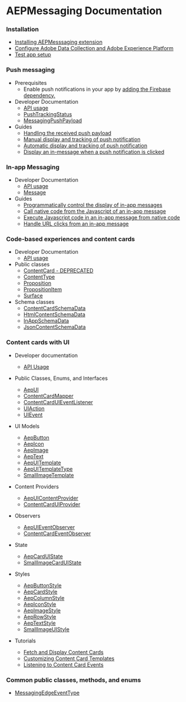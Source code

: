 #  AEPMessaging Documentation


### Installation

- [Installing AEPMesssaging extension](./sources/getting-started.md)
- [Configure Adobe Data Collection and Adobe Experience Platform](./sources/edge-and-launch-configuration.md)
- [Test app setup](./sources/testapp-setup.md)

### Push messaging

- Prerequisites
  - Enable push notifications in your app by [adding the Firebase dependency.](https://firebase.google.com/docs/cloud-messaging/android/client)
- Developer Documentation
  - [API usage](./sources/api-usage.md#push-messaging-apis)
  - [PushTrackingStatus](./sources/enum-public-classes/enum-push-tracking-status.md)
  - [MessagingPushPayload](./sources/enum-public-classes/messaging-push-payload.md)
- Guides
  - [Handling the received push payload](./sources/enum-public-classes/messaging-push-payload.md)
  - [Manual display and tracking of push notification](./sources/push-notification/manual-handling-and-tracking.md)
  - [Automatic display and tracking of push notification](./sources/push-notification/automatic-handling-and-tracking.md)
  - [Display an in-message when a push notification is clicked](./sources/push-notification/how-to-display-iam-on-push-click.md)

### In-app Messaging

- Developer Documentation
  - [API usage](./sources/api-usage.md#in-app-messaging-apis)
  - [Message](./sources/enum-public-classes/class-message.md)
- Guides
  - [Programmatically control the display of in-app messages](./sources/in-app-messaging/how-to-presentation-delegate.md)
  - [Call native code from the Javascript of an in-app message](./sources/in-app-messaging/how-to-call-native-from-javascript.md)
  - [Execute Javascript code in an in-app message from native code](./sources/in-app-messaging/how-to-call-javascript-from-native.md)
  - [Handle URL clicks from an in-app message](./sources/in-app-messaging/how-to-handle-url-clicks.md)

### Code-based experiences and content cards

- Developer Documentation
  - [API usage](./sources/api-usage.md#code-based-experiences-and-content-cards-apis)
- Public classes
  - [ContentCard - DEPRECATED](./sources/propositions/content-card.md)
  - [ContentType](./sources/propositions/schemas/content-type.md)
  - [Proposition](./sources/propositions/proposition.md)
  - [PropositionItem](./sources/propositions/proposition-item.md)
  - [Surface](./sources/propositions/surface.md)
- Schema classes
  - [ContentCardSchemaData](./sources/propositions/schemas/content-card-schema-data.md)
  - [HtmlContentSchemaData](./sources/propositions/schemas/html-content-schema-data.md)
  - [InAppSchemaData](./sources/propositions/schemas/inapp-schema-data.md)
  - [JsonContentSchemaData](./sources/propositions/schemas/json-content-schema-data.md)

### Content cards with UI

- Developer documentation 

    - [API Usage](./sources/content-card-ui/api-usage.md)
- Public Classes, Enums, and Interfaces

    - [AepUI](./sources/content-card-ui/public-classes/aepui.md)
    - [ContentCardMapper](./sources/content-card-ui/public-classes/contentcardmapper.md)
    - [ContentCardUIEventListener](./sources/content-card-ui/public-classes/contentcarduieventlistener.md)
    - [UIAction](./sources/content-card-ui/public-classes/uiaction.md)
    - [UIEvent](./sources/content-card-ui/public-classes/uievent.md)
- UI Models

    - [AepButton](./sources/content-card-ui/public-classes/UIModels/aepbutton.md)
    - [AepIcon](./sources/content-card-ui/public-classes/UIModels/aepicon.md)
    - [AepImage](./sources/content-card-ui/public-classes/UIModels/aepimage.md)
    - [AepText](./sources/content-card-ui/public-classes/UIModels/aeptext.md)
    - [AepUITemplate](./sources/content-card-ui/public-classes/UIModels/aepuitemplate.md)
    - [AepUITemplateType](./sources/content-card-ui/public-classes/UIModels/aepuitemplatetype.md)
    - [SmallImageTemplate](./sources/content-card-ui/public-classes/UIModels/smallimagetemplate.md)
- Content Providers
    - [AepUIContentProvider](./sources/content-card-ui/public-classes/ContentProvider/aepuicontentprovider.md)
    - [ContentCardUIProvider](./sources/content-card-ui/public-classes/ContentProvider/contentcarduiprovider.md)
- Observers
    - [AepUIEventObserver](./sources/content-card-ui/public-classes/Observers/aepuieventobserver.md)
    - [ContentCardEventObserver](./sources/content-card-ui/public-classes/Observers/contentcardeventobserver.md)
- State
    - [AepCardUIState](./sources/content-card-ui/public-classes/State/aepcarduistate.md)
    - [SmallImageCardUIState](./sources/content-card-ui/public-classes/State/smallimagecarduistate.md)
- Styles
    - [AepButtonStyle](./sources/content-card-ui/public-classes/Styles/aepbuttonstyle.md)
    - [AepCardStyle](./sources/content-card-ui/public-classes/Styles/aepcardstyle.md)
    - [AepColumnStyle](./sources/content-card-ui/public-classes/Styles/aepcolumnstyle.md)
    - [AepIconStyle](./sources/content-card-ui/public-classes/Styles/aepiconstyle.md)
    - [AepImageStyle](./sources/content-card-ui/public-classes/Styles/aepimagestyle.md)
    - [AepRowStyle](./sources/content-card-ui/public-classes/Styles/aeprowstyle.md)
    - [AepTextStyle](./sources/content-card-ui/public-classes/Styles/aeptextstyle.md)
    - [SmallImageUIStyle](./sources/content-card-ui/public-classes/Styles/smallimageuistyle.md)
- Tutorials

    - [Fetch and Display Content Cards](./sources/content-card-ui/tutorial/displaying-content-cards.md) 
    - [Customizing Content Card Templates](./sources/content-card-ui/tutorial/customizing-content-card-templates.md)
    - [Listening to Content Card Events](./sources/content-card-ui/tutorial/listening-content-card-events.md)

### Common public classes, methods, and enums

- [MessagingEdgeEventType](./sources/enum-public-classes/enum-messaging-edge-event-type.md)
